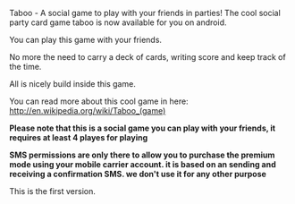 Taboo - A social game to play with your friends in parties!
The cool social party card game taboo is now available for you on android.

You can play this game with your friends.

No more the need to carry a deck of cards, writing score and keep track of the time.

All is nicely build inside this game.

You can read more about this cool game in here: http://en.wikipedia.org/wiki/Taboo_(game)

**Please note that this is a social game you can play with your friends, it requires at least 4 playes for playing**

**SMS permissions are only there to allow you to purchase the premium mode using your mobile carrier account. it is based on an sending and receiving a confirmation SMS. we don't use it for any other purpose**

This is the first version.